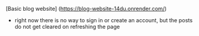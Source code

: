 [Basic blog website] (https://blog-website-14du.onrender.com/) 
- right now there is no way to sign in or create an account, but the posts do not get cleared on refreshing the page
